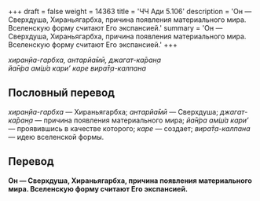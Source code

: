 +++
draft = false
weight = 14363
title = 'ЧЧ Ади 5.106'
description = 'Он — Сверхдуша, Хираньягарбха, причина появления материального мира. Вселенскую форму считают Его экспансией.'
summary = 'Он — Сверхдуша, Хираньягарбха, причина появления материального мира. Вселенскую форму считают Его экспансией.'
+++

_хиран̣йа-гарбха, антарйа̄мӣ, джагат-ка̄ран̣а  
йа̄н̇ра ам̇ш́а кари’ каре вира̄т̣а-калпана_

## Пословный перевод

_хиран̣йа_\-_гарбха_ — Хираньягарбха; _антарйа̄мӣ_ — Сверхдуша; _джагат_\-_ка̄ран̣а_ — причина появления материального мира; _йа̄н̇ра_ _ам̇ш́а_ _кари’_ — проявившись в качестве которого; _каре_ — создает; _вира̄т̣а_\-_калпана_ — идею вселенской формы.

## Перевод

**Он — Сверхдуша, Хираньягарбха, причина появления материального мира. Вселенскую форму считают Его экспансией.**
